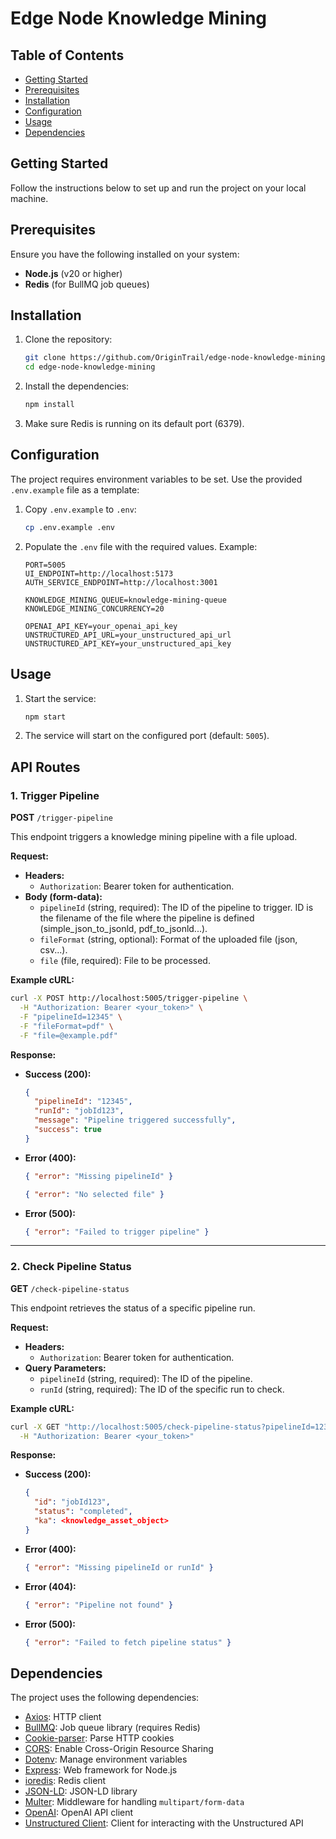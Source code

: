 # Edge Node Knowledge Mining

## Table of Contents
- [Getting Started](#getting-started)
- [Prerequisites](#prerequisites)
- [Installation](#installation)
- [Configuration](#configuration)
- [Usage](#usage)
- [Dependencies](#dependencies)

## Getting Started

Follow the instructions below to set up and run the project on your local machine.

## Prerequisites

Ensure you have the following installed on your system:
- **Node.js** (v20 or higher)
- **Redis** (for BullMQ job queues)

## Installation

1. Clone the repository:
   ```bash
   git clone https://github.com/OriginTrail/edge-node-knowledge-mining-js
   cd edge-node-knowledge-mining
   ```

2. Install the dependencies:
   ```bash
   npm install
   ```

3. Make sure Redis is running on its default port (6379).

## Configuration

The project requires environment variables to be set. Use the provided `.env.example` file as a template:

1. Copy `.env.example` to `.env`:
   ```bash
   cp .env.example .env
   ```

2. Populate the `.env` file with the required values. Example:
   ```env
   PORT=5005
   UI_ENDPOINT=http://localhost:5173
   AUTH_SERVICE_ENDPOINT=http://localhost:3001

   KNOWLEDGE_MINING_QUEUE=knowledge-mining-queue
   KNOWLEDGE_MINING_CONCURRENCY=20

   OPENAI_API_KEY=your_openai_api_key
   UNSTRUCTURED_API_URL=your_unstructured_api_url
   UNSTRUCTURED_API_KEY=your_unstructured_api_key
   ```

## Usage

1. Start the service:
   ```bash
   npm start
   ```

2. The service will start on the configured port (default: `5005`).

## API Routes

### 1. **Trigger Pipeline**
   **POST** `/trigger-pipeline`

   This endpoint triggers a knowledge mining pipeline with a file upload.

   **Request:**
   - **Headers:**
     - `Authorization`: Bearer token for authentication.
   - **Body (form-data):**
     - `pipelineId` (string, required): The ID of the pipeline to trigger. ID is the filename of the file where the pipeline is defined (simple_json_to_jsonld, pdf_to_jsonld...).
     - `fileFormat` (string, optional): Format of the uploaded file (json, csv...).
     - `file` (file, required): File to be processed.

   **Example cURL:**
   ```bash
   curl -X POST http://localhost:5005/trigger-pipeline \
     -H "Authorization: Bearer <your_token>" \
     -F "pipelineId=12345" \
     -F "fileFormat=pdf" \
     -F "file=@example.pdf"
   ```

   **Response:**
   - **Success (200):**
     ```json
     {
       "pipelineId": "12345",
       "runId": "jobId123",
       "message": "Pipeline triggered successfully",
       "success": true
     }
     ```
   - **Error (400):**
     ```json
     { "error": "Missing pipelineId" }
     ```
     ```json
     { "error": "No selected file" }
     ```
   - **Error (500):**
     ```json
     { "error": "Failed to trigger pipeline" }
     ```

---

### 2. **Check Pipeline Status**
   **GET** `/check-pipeline-status`

   This endpoint retrieves the status of a specific pipeline run.

   **Request:**
   - **Headers:**
     - `Authorization`: Bearer token for authentication.
   - **Query Parameters:**
     - `pipelineId` (string, required): The ID of the pipeline.
     - `runId` (string, required): The ID of the specific run to check.

   **Example cURL:**
   ```bash
   curl -X GET "http://localhost:5005/check-pipeline-status?pipelineId=12345&runId=jobId123" \
     -H "Authorization: Bearer <your_token>"
   ```

   **Response:**
   - **Success (200):**
     ```json
     {
       "id": "jobId123",
       "status": "completed",
       "ka": <knowledge_asset_object>
     }
     ```
   - **Error (400):**
     ```json
     { "error": "Missing pipelineId or runId" }
     ```
   - **Error (404):**
     ```json
     { "error": "Pipeline not found" }
     ```
   - **Error (500):**
     ```json
     { "error": "Failed to fetch pipeline status" }
     ```

## Dependencies

The project uses the following dependencies:

- [Axios](https://www.npmjs.com/package/axios): HTTP client
- [BullMQ](https://www.npmjs.com/package/bullmq): Job queue library (requires Redis)
- [Cookie-parser](https://www.npmjs.com/package/cookie-parser): Parse HTTP cookies
- [CORS](https://www.npmjs.com/package/cors): Enable Cross-Origin Resource Sharing
- [Dotenv](https://www.npmjs.com/package/dotenv): Manage environment variables
- [Express](https://www.npmjs.com/package/express): Web framework for Node.js
- [ioredis](https://www.npmjs.com/package/ioredis): Redis client
- [JSON-LD](https://www.npmjs.com/package/jsonld): JSON-LD library
- [Multer](https://www.npmjs.com/package/multer): Middleware for handling `multipart/form-data`
- [OpenAI](https://www.npmjs.com/package/openai): OpenAI API client
- [Unstructured Client](https://www.npmjs.com/package/unstructured-client): Client for interacting with the Unstructured API

